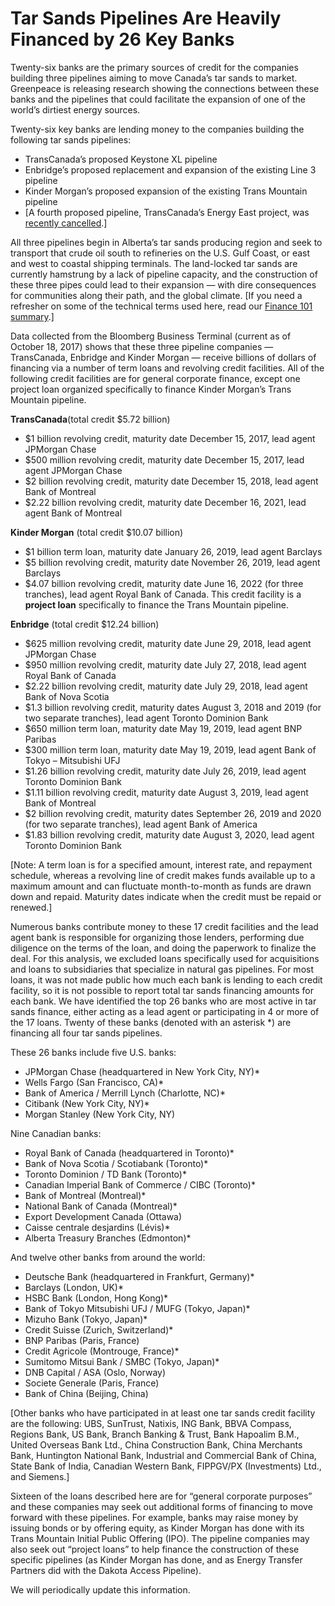 # Tar Sands Pipelines Are Heavily Financed by 26 Key Banks

Twenty-six banks are the primary sources of credit for the companies building
three pipelines aiming to move Canada’s tar sands to market. Greenpeace is
releasing research showing the connections between these banks and the
pipelines that could facilitate the expansion of one of the world’s dirtiest
energy sources.

Twenty-six key banks are lending money to the companies building the following
tar sands pipelines:

  * TransCanada’s proposed Keystone XL pipeline
  * Enbridge’s proposed replacement and expansion of the existing Line 3 pipeline
  * Kinder Morgan’s proposed expansion of the existing Trans Mountain pipeline
  * [A fourth proposed pipeline, TransCanada’s Energy East project, was [recently cancelled](https://www.greenpeace.org/usa/news/greenpeace-reacts-cancellation-controversial-east-energy-pipeline/).]

All three pipelines begin in Alberta’s tar sands producing region and seek to
transport that crude oil south to refineries on the U.S. Gulf Coast, or east
and west to coastal shipping terminals. The land-locked tar sands are
currently hamstrung by a lack of pipeline capacity, and the construction of
these three pipes could lead to their expansion — with dire consequences for
communities along their path, and the global climate. [If you need a refresher
on some of the technical terms used here, read our [Finance 101
summary](https://www.greenpeace.org/usa/research/fossil-fuel-financing-101/).]

Data collected from the Bloomberg Business Terminal (current as of October 18,
2017) shows that these three pipeline companies — TransCanada, Enbridge and
Kinder Morgan — receive billions of dollars of financing via a number of term
loans and revolving credit facilities. All of the following credit facilities
are for general corporate finance, except one project loan organized
specifically to finance Kinder Morgan’s Trans Mountain pipeline.

**TransCanada**(total credit $5.72 billion)

  * $1 billion revolving credit, maturity date December 15, 2017, lead agent JPMorgan Chase
  * $500 million revolving credit, maturity date December 15, 2017, lead agent JPMorgan Chase
  * $2 billion revolving credit, maturity date December 15, 2018, lead agent Bank of Montreal
  * $2.22 billion revolving credit, maturity date December 16, 2021, lead agent Bank of Montreal

**Kinder Morgan** (total credit $10.07 billion)

  * $1 billion term loan, maturity date January 26, 2019, lead agent Barclays
  * $5 billion revolving credit, maturity date November 26, 2019, lead agent Barclays
  * $4.07 billion revolving credit, maturity date June 16, 2022 (for three tranches), lead agent Royal Bank of Canada. This credit facility is a **project loan** specifically to finance the Trans Mountain pipeline.

**Enbridge** (total credit $12.24 billion)

  * $625 million revolving credit, maturity date June 29, 2018, lead agent JPMorgan Chase
  * $950 million revolving credit, maturity date July 27, 2018, lead agent Royal Bank of Canada
  * $2.22 billion revolving credit, maturity date July 29, 2018, lead agent Bank of Nova Scotia
  * $1.3 billion revolving credit, maturity dates August 3, 2018 and 2019 (for two separate tranches), lead agent Toronto Dominion Bank
  * $650 million term loan, maturity date May 19, 2019, lead agent BNP Paribas
  * $300 million term loan, maturity date May 19, 2019, lead agent Bank of Tokyo – Mitsubishi UFJ
  * $1.26 billion revolving credit, maturity date July 26, 2019, lead agent Toronto Dominion Bank
  * $1.11 billion revolving credit, maturity date August 3, 2019, lead agent Bank of Montreal
  * $2 billion revolving credit, maturity dates September 26, 2019 and 2020 (for two separate tranches), lead agent Bank of America
  * $1.83 billion revolving credit, maturity date August 3, 2020, lead agent Toronto Dominion Bank

[Note: A term loan is for a specified amount, interest rate, and repayment
schedule, whereas a revolving line of credit makes funds available up to a
maximum amount and can fluctuate month-to-month as funds are drawn down and
repaid. Maturity dates indicate when the credit must be repaid or renewed.]

Numerous banks contribute money to these 17 credit facilities and the lead
agent bank is responsible for organizing those lenders, performing due
diligence on the terms of the loan, and doing the paperwork to finalize the
deal. For this analysis, we excluded loans specifically used for acquisitions
and loans to subsidiaries that specialize in natural gas pipelines. For most
loans, it was not made public how much each bank is lending to each credit
facility, so it is not possible to report total tar sands financing amounts
for each bank. We have identified the top 26 banks who are most active in tar
sands finance, either acting as a lead agent or participating in 4 or more of
the 17 loans. Twenty of these banks (denoted with an asterisk *) are financing
all four tar sands pipelines.

These 26 banks include five U.S. banks:

  * JPMorgan Chase (headquartered in New York City, NY)*
  * Wells Fargo (San Francisco, CA)*
  * Bank of America / Merrill Lynch (Charlotte, NC)*
  * Citibank (New York City, NY)*
  * Morgan Stanley (New York City, NY)

Nine Canadian banks:

  * Royal Bank of Canada (headquartered in Toronto)*
  * Bank of Nova Scotia / Scotiabank (Toronto)*
  * Toronto Dominion / TD Bank (Toronto)*
  * Canadian Imperial Bank of Commerce / CIBC (Toronto)*
  * Bank of Montreal (Montreal)*
  * National Bank of Canada (Montreal)*
  * Export Development Canada (Ottawa)
  * Caisse centrale desjardins (Lévis)*
  * Alberta Treasury Branches (Edmonton)*

And twelve other banks from around the world:

  * Deutsche Bank (headquartered in Frankfurt, Germany)*
  * Barclays (London, UK)*
  * HSBC Bank (London, Hong Kong)*
  * Bank of Tokyo Mitsubishi UFJ / MUFG (Tokyo, Japan)*
  * Mizuho Bank (Tokyo, Japan)*
  * Credit Suisse (Zurich, Switzerland)*
  * BNP Paribas (Paris, France)
  * Credit Agricole (Montrouge, France)*
  * Sumitomo Mitsui Bank / SMBC (Tokyo, Japan)*
  * DNB Capital / ASA (Oslo, Norway)
  * Societe Generale (Paris, France)
  * Bank of China (Beijing, China)

[Other banks who have participated in at least one tar sands credit facility
are the following: UBS, SunTrust, Natixis, ING Bank, BBVA Compass, Regions
Bank, US Bank, Branch Banking & Trust, Bank Hapoalim B.M., United Overseas
Bank Ltd., China Construction Bank, China Merchants Bank, Huntington National
Bank, Industrial and Commercial Bank of China, State Bank of India, Canadian
Western Bank, FIPPGV/PX (Investments) Ltd., and Siemens.]

Sixteen of the loans described here are for “general corporate purposes” and
these companies may seek out additional forms of financing to move forward
with these pipelines. For example, banks may raise money by issuing bonds or
by offering equity, as Kinder Morgan has done with its Trans Mountain Initial
Public Offering (IPO). The pipeline companies may also seek out “project
loans” to help finance the construction of these specific pipelines (as Kinder
Morgan has done, and as Energy Transfer Partners did with the Dakota Access
Pipeline).

We will periodically update this information.

